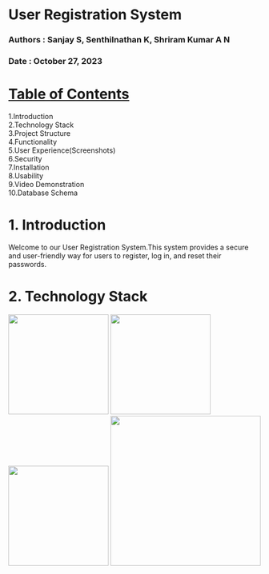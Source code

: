 # User Registration System
<h3>Authors : Sanjay S, Senthilnathan K, Shriram Kumar A N</h3>
<h3>Date : October 27, 2023 </h3>

# <u>Table of Contents</u>
1.Introduction<br>
2.Technology Stack<br>
3.Project Structure<br>
4.Functionality<br>
5.User Experience(Screenshots)<br>
6.Security<br>
7.Installation<br>
8.Usability<br>
9.Video Demonstration<br>
10.Database Schema<br>


# 1. Introduction
Welcome to our User Registration System.This system provides a secure and user-friendly way for users to register, log in, and reset their passwords.

# 2. Technology Stack
<img src="https://www.google.com/url?sa=i&url=https%3A%2F%2Fen.wikipedia.org%2Fwiki%2FHTML&psig=AOvVaw371Do8uqRAFbZuD5oNQ3QA&ust=1698598260762000&source=images&cd=vfe&opi=89978449&ved=0CBIQjRxqFwoTCKC49uGZmYIDFQAAAAAdAAAAABAD" heigth="200px" width="200px">
<img src="https://www.google.com/url?sa=i&url=https%3A%2F%2Fen.wikipedia.org%2Fwiki%2FCSS&psig=AOvVaw1wha-4nYs8uc811-ViBce4&ust=1698598367474000&source=images&cd=vfe&opi=89978449&ved=0CBIQjRxqFwoTCLDr5pOamYIDFQAAAAAdAAAAABAD" heigth="200px" width="200px">
<img src="https://www.google.com/url?sa=i&url=https%3A%2F%2Fcommons.wikimedia.org%2Fwiki%2FFile%3AJavaScript-logo.png&psig=AOvVaw04YE3wsCTU0jcqm2bIZQsK&ust=1698598385501000&source=images&cd=vfe&opi=89978449&ved=0CBIQjRxqFwoTCIjchp-amYIDFQAAAAAdAAAAABAD" heigth="200px" width="200px">
<img src="https://www.google.com/url?sa=i&url=https%3A%2F%2Fen.wikipedia.org%2Fwiki%2FPHP&psig=AOvVaw1Xrt_R6FKvCqDRYXWm0aY9&ust=1698598411270000&source=images&cd=vfe&opi=89978449&ved=0CBIQjRxqFwoTCPiIvamamYIDFQAAAAAdAAAAABAD" heigth="200px" width="300px">




